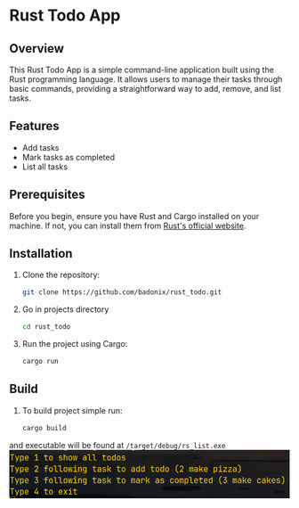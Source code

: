 # Rust Todo App

## Overview

This Rust Todo App is a simple command-line application built using the Rust programming language. It allows users to manage their tasks through basic commands, providing a straightforward way to add, remove, and list tasks.

## Features

- Add tasks
- Mark tasks as completed
- List all tasks

## Prerequisites

Before you begin, ensure you have Rust and Cargo installed on your machine. If not, you can install them from [Rust's official website](https://www.rust-lang.org/).

## Installation

1. Clone the repository:

   ```sh
   git clone https://github.com/badonix/rust_todo.git
   ```

2. Go in projects directory
   ```sh
   cd rust_todo
   ```

3. Run the project using Cargo:

    ```sh
    cargo run
    ```

## Build

1. To build project simple run:

    ```sh
    cargo build
    ```
and executable will be found at `/target/debug/rs_list.exe`
<img src="todo.png" style="margin-top:50;"/>
